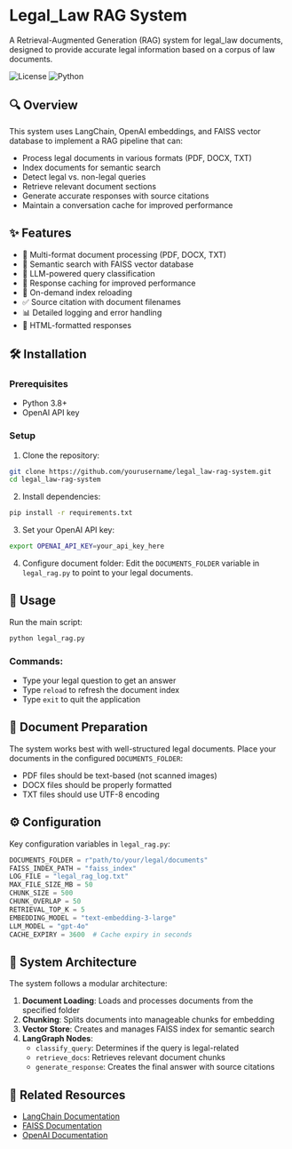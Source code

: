 # Legal_Law RAG System

A Retrieval-Augmented Generation (RAG) system for legal_law documents, designed to provide accurate legal information based on a corpus of law documents.

![License](https://img.shields.io/github/license/yourusername/saudi-legal-rag-system)
![Python](https://img.shields.io/badge/python-3.8%2B-blue)

## 🔍 Overview

This system uses LangChain, OpenAI embeddings, and FAISS vector database to implement a RAG pipeline that can:

- Process legal documents in various formats (PDF, DOCX, TXT)
- Index documents for semantic search
- Detect legal vs. non-legal queries
- Retrieve relevant document sections
- Generate accurate responses with source citations
- Maintain a conversation cache for improved performance

## ✨ Features

- 📄 Multi-format document processing (PDF, DOCX, TXT)
- 🔎 Semantic search with FAISS vector database
- 🧠 LLM-powered query classification
- 💾 Response caching for improved performance
- 🔄 On-demand index reloading
- ✅ Source citation with document filenames
- 📊 Detailed logging and error handling
- 📝 HTML-formatted responses

## 🛠️ Installation

### Prerequisites

- Python 3.8+
- OpenAI API key

### Setup

1. Clone the repository:
```bash
git clone https://github.com/yourusername/legal_law-rag-system.git
cd legal_law-rag-system
```

2. Install dependencies:
```bash
pip install -r requirements.txt
```

3. Set your OpenAI API key:
```bash
export OPENAI_API_KEY=your_api_key_here
```

4. Configure document folder:
Edit the `DOCUMENTS_FOLDER` variable in `legal_rag.py` to point to your legal documents.

## 🚀 Usage

Run the main script:

```bash
python legal_rag.py
```

### Commands:
- Type your legal question to get an answer
- Type `reload` to refresh the document index
- Type `exit` to quit the application

## 📂 Document Preparation

The system works best with well-structured legal documents. Place your documents in the configured `DOCUMENTS_FOLDER`:

- PDF files should be text-based (not scanned images)
- DOCX files should be properly formatted
- TXT files should use UTF-8 encoding

## ⚙️ Configuration

Key configuration variables in `legal_rag.py`:

```python
DOCUMENTS_FOLDER = r"path/to/your/legal/documents"
FAISS_INDEX_PATH = "faiss_index"
LOG_FILE = "legal_rag_log.txt"
MAX_FILE_SIZE_MB = 50
CHUNK_SIZE = 500
CHUNK_OVERLAP = 50
RETRIEVAL_TOP_K = 5
EMBEDDING_MODEL = "text-embedding-3-large"
LLM_MODEL = "gpt-4o"
CACHE_EXPIRY = 3600  # Cache expiry in seconds
```

## 🧩 System Architecture

The system follows a modular architecture:

1. **Document Loading**: Loads and processes documents from the specified folder
2. **Chunking**: Splits documents into manageable chunks for embedding
3. **Vector Store**: Creates and manages FAISS index for semantic search
4. **LangGraph Nodes**:
   - `classify_query`: Determines if the query is legal-related
   - `retrieve_docs`: Retrieves relevant document chunks
   - `generate_response`: Creates the final answer with source citations


## 🔗 Related Resources

- [LangChain Documentation](https://python.langchain.com/docs/get_started/introduction)
- [FAISS Documentation](https://faiss.ai/index.html)
- [OpenAI Documentation](https://platform.openai.com/docs/introduction)

